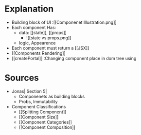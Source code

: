# Explanation

- Building block of UI :[[Componenet Illustration.png]]
- Each component Has:
    - data: [[state]], [[props]]
        - ![[state vs props.png]]
    - logic, Appearence
- Each component must return a [[JSX]]
- [[Components Rendering]] 
- [[createPortal]] :Changing component place in dom tree using 
# Sources

- Jonas| Section 5|
    - Componenets as building blocks
    - Probs, Immutability
- Component Classifications
    - [[Splitting Component]]
    - [[Component Size]]
    - [[Component Categories]]
    - [[Component Composition]]
